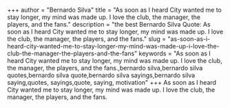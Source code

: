 +++
author = "Bernardo Silva"
title = "As soon as I heard City wanted me to stay longer, my mind was made up. I love the club, the manager, the players, and the fans."
description = "the best Bernardo Silva Quote: As soon as I heard City wanted me to stay longer, my mind was made up. I love the club, the manager, the players, and the fans."
slug = "as-soon-as-i-heard-city-wanted-me-to-stay-longer-my-mind-was-made-up-i-love-the-club-the-manager-the-players-and-the-fans"
keywords = "As soon as I heard City wanted me to stay longer, my mind was made up. I love the club, the manager, the players, and the fans.,bernardo silva,bernardo silva quotes,bernardo silva quote,bernardo silva sayings,bernardo silva saying,quotes, sayings,quote, saying, motivation"
+++
As soon as I heard City wanted me to stay longer, my mind was made up. I love the club, the manager, the players, and the fans.
